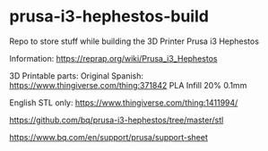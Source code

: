 # prusa-i3-hephestos-build
Repo to store stuff while building the 3D Printer Prusa i3 Hephestos

Information:
https://reprap.org/wiki/Prusa_i3_Hephestos

3D Printable parts:
Original Spanish: https://www.thingiverse.com/thing:371842
PLA
Infill 20%
0.1mm

English STL only: https://www.thingiverse.com/thing:1411994/

https://github.com/bq/prusa-i3-hephestos/tree/master/stl

https://www.bq.com/en/support/prusa/support-sheet

